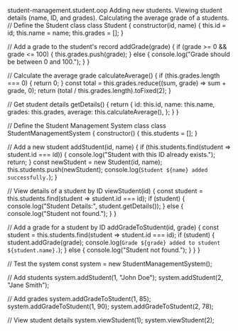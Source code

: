 student-management.student.oop
Adding new students.
Viewing student details (name, ID, and grades).
Calculating the average grade of a students.
// Define the Student class class Student { constructor(id, name) { this.id = id; this.name = name; this.grades = []; }

// Add a grade to the student's record
addGrade(grade) {
  if (grade >= 0 && grade <= 100) {
    this.grades.push(grade);
  } else {
    console.log("Grade should be between 0 and 100.");
  }
}

// Calculate the average grade
calculateAverage() {
  if (this.grades.length === 0) {
    return 0;
  }
  const total = this.grades.reduce((sum, grade) => sum + grade, 0);
  return (total / this.grades.length).toFixed(2);
}

// Get student details
getDetails() {
  return {
    id: this.id,
    name: this.name,
    grades: this.grades,
    average: this.calculateAverage(),
  };
}
}

// Define the Student Management System class class StudentManagementSystem { constructor() { this.students = []; }

// Add a new student
addStudent(id, name) {
  if (this.students.find(student => student.id === id)) {
    console.log("Student with this ID already exists.");
    return;
  }
  const newStudent = new Student(id, name);
  this.students.push(newStudent);
  console.log(`Student ${name} added successfully.`);
}

// View details of a student by ID
viewStudent(id) {
  const student = this.students.find(student => student.id === id);
  if (student) {
    console.log("Student Details:", student.getDetails());
  } else {
    console.log("Student not found.");
  }
}

// Add a grade for a student by ID
addGradeToStudent(id, grade) {
  const student = this.students.find(student => student.id === id);
  if (student) {
    student.addGrade(grade);
    console.log(`Grade ${grade} added to student ${student.name}.`);
  } else {
    console.log("Student not found.");
  }
}
}

// Test the system const system = new StudentManagementSystem();

// Add students system.addStudent(1, "John Doe"); system.addStudent(2, "Jane Smith");

// Add grades system.addGradeToStudent(1, 85); system.addGradeToStudent(1, 90); system.addGradeToStudent(2, 78);

// View student details system.viewStudent(1); system.viewStudent(2);

